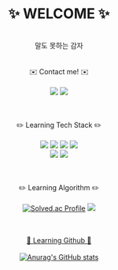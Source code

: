 <div align="center">
 
# ✨ WELCOME ✨
<br/>
말도 못하는 감자
<br/><br/><br/>
✉️ Contact me! ✉️
<br/><br/>
<a href ="https://www.instagram.com/jiho__lee_/" ><img src="https://img.shields.io/badge/jiho____lee__-F3F5F5?style=flat&logo=instagram&logoColor=000000"/></a>
<a href = "jiholee.py@gmail.com"><img src="https://img.shields.io/badge/jiholee.py@gmail.com-F3F5F5?style=flat&logo=Gmail&logoColor=000000"/></a>
<br/><br/><br/>

✏️ Learning Tech Stack ✏️
<br/><br/>
<a href = "https://github.com/JihoLeec"><img src="https://img.shields.io/badge/C-A8B9CC?style=flat&logo=c&logoColor=000000"/></a>
<a href = "https://github.com/JihoLeec"><img src="https://img.shields.io/badge/C++-00599C?style=flat&logo=cplusplus&logoColor=F3F5F5"/></a>
<a href = "https://github.com/JihoLeec"><img src="https://img.shields.io/badge/JAVA-000000?style=flat&logo=OpenJDK&logoColor=F3F5F5"/></a>
<a href = "https://github.com/JihoLeec"><img src="https://img.shields.io/badge/Python-3776AB?style=flat&logo=python&logoColor=F3F5F5"/></a>
<br/>
<a href = "https://github.com/JihoLeec"><img src="https://img.shields.io/badge/Django-092E20?style=flat&logo=django&logoColor=F3F5F5"/></a>
<a href = "https://github.com/JihoLeec"><img src="https://img.shields.io/badge/HTML5-E34F26?style=flat&logo=html5&logoColor=F3F5F5"/></a>
<br/><br/><br/>

✏️ Learning Algorithm ✏️
<br/><br/>
[![Solved.ac Profile](http://mazassumnida.wtf/api/v2/generate_badge?boj=dlwlgh0111)](https://solved.ac/dlwlgh0111/)
<a href = "https://solved.ac/profile/dlwlgh0111"><img src="http://mazandi.herokuapp.com/api?handle=dlwlgh0111&theme=(dark)"/>
<br/><br/><br/>

📃 Learning Github 📃
<br/><br/>
![Anurag's GitHub stats](https://github-readme-stats.vercel.app/api?username=JihoLeec&show_icons=true&theme=dark)
</div>
